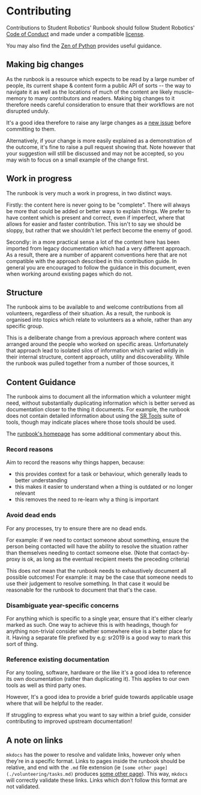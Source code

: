 # Contributing

Contributions to Student Robotics' Runbook should follow Student Robotics'
[Code of Conduct][code-of conduct] and made under a compatible [license][license].

You may also find the [Zen of Python][pep-20] provides useful guidance.

[code-of conduct]: https://opsmanual.studentrobotics.org/about-the-charity/code-of-conduct
[license]: ./license.md
[pep-20]: https://www.python.org/dev/peps/pep-0020/

## Making big changes

As the runbook is a resource which expects to be read by a large number of
people, its current shape & content form a public API of sorts -- the way to
navigate it as well as the locations of much of the content are likely
muscle-memory to many contributors and readers. Making big changes to it
therefore needs careful consideration to ensure that their workflows are not
disrupted unduly.

It's a good idea therefore to raise any large changes as a [new issue][new-issue]
before committing to them.

Alternatively, if your change is more easily explained as a demonstration of the
outcome, it's fine to raise a pull request showing that. Note however that your
suggestion will still be discussed and may not be accepted, so you may wish to
focus on a small example of the change first.

[new-issue]: https://github.com/srobo/runbook/issues/new

## Work in progress

The runbook is very much a work in progress, in two distinct ways.

Firstly: the content here is never going to be "complete". There will always be
more that could be added or better ways to explain things. We prefer to have
content which is present and correct, even if imperfect, where that allows for
easier and faster contribution. This isn't to say we should be sloppy, but
rather that we shouldn't let perfect become the enemy of good.

Secondly: in a more practical sense a lot of the content here has been imported
from legacy documentation which had a very different approach. As a result,
there are a number of apparent conventions here that are not compatible with the
approach described in this contribution guide. In general you are encouraged to
follow the guidance in this document, even when working around existing pages
which do not.

## Structure

The runbook aims to be available to and welcome contributions from all
volunteers, regardless of their situation. As a result, the runbook is organised
into topics which relate to volunteers as a whole, rather than any specific
group.

This is a deliberate change from a previous approach where content was arranged
around the people who worked on specific areas. Unfortunately that approach lead
to isolated silos of information which varied wildly in their internal
structure, content approach, utility and discoverability. While the runbook was
pulled together from a number of those sources, it

## Content Guidance

The runbook aims to document all the information which a volunteer might need,
without substantially duplicating information which is better served as
documentation closer to the thing it documents. For example, the runbook does
not contain detailed information about using the [SR Tools][srtools] suite of
tools, though may indicate places where those tools should be used.

The [runbook's homepage][home] has some additional commentary about this.

[srtools]: https://srtools.readthedocs.io/en/latest/
[home]: ./README.md

### Record reasons

Aim to record the reasons why things happen, because:

* this provides context for a task or behaviour, which generally leads to better understanding
* this makes it easier to understand when a thing is outdated or no longer relevant
* this removes the need to re-learn why a thing is important

### Avoid dead ends

For any processes, try to ensure there are no dead ends.

For example: if we need to contact someone about something, ensure the person
being contacted will have the ability to resolve the situation rather than
themselves needing to contact someone else. (Note that contact-by-proxy is ok,
as long as the eventual recipient meets the preceding criteria)

This does _not_ mean that the runbook needs to exhaustively document all
possible outcomes! For example: it may be the case that someone needs to use
their judgement to resolve something. In that case it would be reasonable for
the runbook to document that that's the case.

### Disambiguate year-specific concerns

For anything which is specific to a single year, ensure that it's either clearly
marked as such. One way to achieve this is with headings, though for anything
non-trivial consider whether somewhere else is a better place for it. Having a
separate file prefixed by e.g: sr2019 is a good way to mark this sort of thing.

### Reference existing documentation

For any tooling, software, hardware or the like it's a good idea to reference
its own documentation (rather than duplicating it). This applies to our own tools
as well as third party ones.

However, It's a good idea to provide a brief guide towards applicable usage
where that will be helpful to the reader.

If struggling to express what you want to say within a brief guide, consider
contributing to improved upstream documentation!

## A note on links

`mkdocs` has the power to resolve and validate links, however only when they're
in a specific format. Links to pages inside the runbook should be relative, and
end with the `.md` file extension (ie `[some other page](./volunteering/tasks.md)`
produces [some other page](./volunteering/tasks.md)). This way, `mkdocs` will
correctly validate these links. Links which don't follow this format are not
validated.
